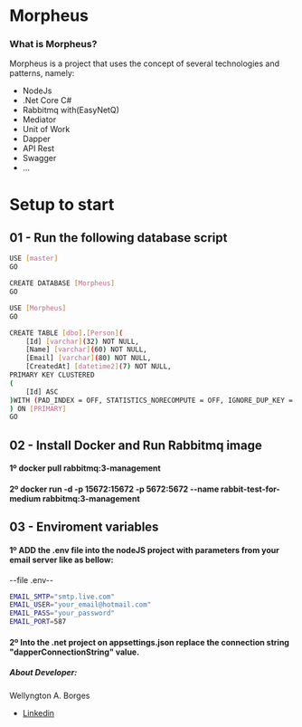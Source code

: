 # Morpheus

### What is Morpheus?

Morpheus is a project that uses the concept of several technologies and patterns, namely:
- NodeJs
- .Net Core C#
- Rabbitmq with(EasyNetQ)
- Mediator
- Unit of Work
- Dapper
- API Rest
- Swagger
- ...

# Setup to start

## 01 - Run the following database script

```sh
USE [master]
GO

CREATE DATABASE [Morpheus]
GO

USE [Morpheus]
GO

CREATE TABLE [dbo].[Person](
	[Id] [varchar](32) NOT NULL,
	[Name] [varchar](60) NOT NULL,
	[Email] [varchar](80) NOT NULL,
	[CreatedAt] [datetime2](7) NOT NULL,
PRIMARY KEY CLUSTERED 
(
	[Id] ASC
)WITH (PAD_INDEX = OFF, STATISTICS_NORECOMPUTE = OFF, IGNORE_DUP_KEY = OFF, ALLOW_ROW_LOCKS = ON, ALLOW_PAGE_LOCKS = ON, OPTIMIZE_FOR_SEQUENTIAL_KEY = OFF) ON [PRIMARY]
) ON [PRIMARY]
GO
```

## 02 - Install Docker and Run Rabbitmq image

#### 1º docker pull rabbitmq:3-management
#### 2º docker run -d -p 15672:15672 -p 5672:5672 --name rabbit-test-for-medium rabbitmq:3-management

## 03 - Enviroment variables

#### 1º ADD the .env file into the nodeJS project with parameters from your email server like as bellow:

--file .env--
```sh
EMAIL_SMTP="smtp.live.com"
EMAIL_USER="your_email@hotmail.com"
EMAIL_PASS="your_password"
EMAIL_PORT=587
```
#### 2º Into the .net project on appsettings.json replace the connection string "dapperConnectionString" value.


##### About Developer:

Wellyngton A. Borges
- [Linkedin ](https://www.linkedin.com/in/wellyngtonborges)
